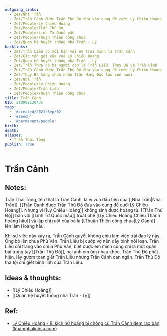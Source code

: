```yaml
---
outgoing_links:
  - Zet/Nhà Trần
  - Zet/Trần Cảnh được Trần Thủ Độ đưa vào cung để cưới Lý Chiêu Hoàng
  - Zet/People/Lý Chiêu Hoàng
  - Zet/People/Trần Thủ Độ
  - Zet/People/Linh Từ Quốc mẫu
  - Zet/People/Thuận Thiên công chúa
  - Zet/Quan hệ huyết thống nhà Trần - Lý
backlinks:
  - Zet/Trần Liễu có mối hận với em trai mình là Trần Cảnh
  - Zet/Các tên gọi của vua Lý Chiêu Hoàng
  - Zet/Quan hệ huyết thống nhà Trần - Lý
  - Zet/Trần Thừa có ba người con là Trần Liễu, Thụy Bà và Trần Cảnh
  - Zet/Trần Cảnh được Trần Thủ Độ đưa vào cung để cưới Lý Chiêu Hoàng
  - Zet/Thụy Bà Công chúa nhận Trần Hưng Đạo làm con nuôi
  - Zet/Nhà Trần
  - Zet/People/Lý Chiêu Hoàng
  - Zet/People/Trần Liễu
  - Zet/People/Thuận Thiên công chúa
title: Trần Cảnh
UID: 210902130435
tags:
  - '#created/2021/Sep/02'
  - '#seed🥜'
  - '#permanent/people'
birth: 
death: 
aliases:
  - Trần Thái Tông
publish: True
---
```

# Trần Cảnh

## Notes:

Trần Thái Tông, tên thật là Trần Cảnh, là vị vua đầu tiên của [[Nhà Trần|Nhà Trần]]. [[Trần Cảnh được Trần Thủ Độ đưa vào cung để cưới Lý Chiêu Hoàng]]. Nhưng vì [[Lý Chiêu Hoàng]] không sinh được hoàng tử. [[Trần Thủ Độ]] bàn với [[Linh Từ Quốc mẫu]] truất phế [[Lý Chiêu Hoàng|Chiêu Thánh hoàng hậu]] và lập chị ruột của bà là [[Thuận Thiên công chúa|Lý Oánh]] lên làm Hoàng hâu.

Khi sự việc này xảy ra, Trần Cảnh quyết không chịu làm việc trái đạo lý này. Ông bỏ lên chùa Phù Vân. Trần Liễu bị cướp vợ nên dấy binh nổi loạn. Trần Liễu cải trang vào chùa Phù Vân, biết được em mình cũng chỉ là một quân bài trong tay [[Trần Thủ Độ]], hai anh em ôm nhau khóc. Trần Thủ Độ phát hiện, lấy gươm toan giết Trần Liễu nhưng Trần Cảnh can ngăn. Trần Thủ Độ tha tội chỉ giết binh lính của Trần Liễu.

## Ideas & thoughts:
- [[Lý Chiêu Hoàng]]
- [[Quan hệ huyết thống nhà Trần - Lý]]

## Ref:
- [Lý Chiêu Hoàng - Bi kịch nữ hoàng bị chồng cũ Trần Cảnh đem rao bán (khamphalichsu.com)](https://khamphalichsu.com/ly-chieu-hoang-tran-canh-n44.html)
